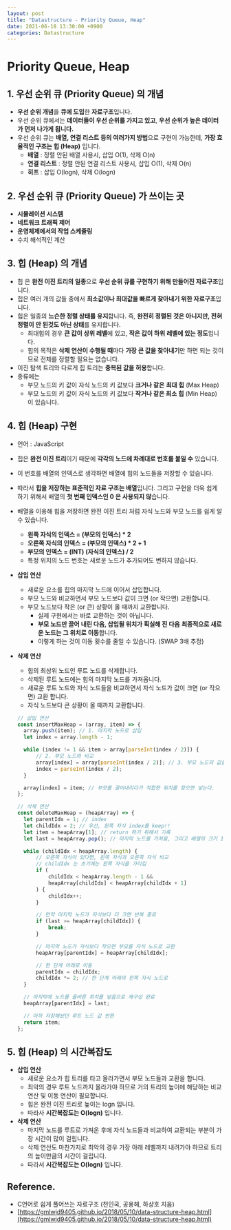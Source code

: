 ```yaml
---
layout: post
title: "Datastructure - Priority Queue, Heap"
date: 2021-06-18 13:30:00 +0900
categories: Datastructure
---
```


# Priority Queue, Heap

## 1. 우선 순위 큐 (Priority Queue) 의 개념

- **우선 순위 개념**을 **큐에 도입**한 **자료구조**입니다.
- 우선 순위 큐에서는 **데이터들이 우선 순위를 가지고 있고**, **우선 순위가 높은 데이터가 먼저 나가게 됩니다.**
- 우선 순위 큐는 **배열, 연결 리스트 등의 여러가지 방법**으로 구현이 가능한데, **가장 효율적인 구조는 힙 (Heap)** 입니다.
  - **배열** : 정렬 안된 배열 사용시, 삽입 O(1), 삭제 O(n)
  - **연결 리스트** : 정렬 안된 연결 리스트 사용시, 삽입 O(1), 삭제 O(n)
  - **히프** : 삽입 O(logn), 삭제 O(logn)

## 2. 우선 순위 큐 (Priority Queue) 가 쓰이는 곳

- **시뮬레이션 시스템**
- **네트워크 트래픽 제어**
- **운영체제에서의 작업 스케줄링**
- 수치 해석적인 계산

## 3. 힙 (Heap) 의 개념

- 힙 은 **완전 이진 트리의 일종**으로 **우선 순위 큐를 구현하기 위해 만들어진 자료구조**입니다.
- 힙은 여러 개의 값들 중에서 **최소값이나 최대값을 빠르게 찾아내기 위한 자료구조**입니다.
- 힙은 일종의 **느슨한 정렬 상태를 유지**합니다. 즉, **완전히 정렬된 것은 아니지만, 전혀 정렬이 안 된것도 아닌 상태**를 유지합니다.
  - 최대힙의 경우 **큰 값이 상위 레벨**에 있고, **작은 값이 하위 레벨에 있는 정도**입니다.
  - 힙의 목적은 **삭제 연산이 수행될 때**마다 **가장 큰 값을 찾아내기**만 하면 되는 것이므로 전체를 정렬할 필요는 없습니다.
- 이진 탐색 트리와 다르게 힙 트리는 **중복된 값을 허용**합니다.
- 종류에는
  - 부모 노드의 키 값이 자식 노드의 키 값보다 **크거나 같은** **최대 힙** (Max Heap)
  - 부모 노드의 키 값이 자식 노드의 키 값보다 **작거나 같은 최소 힙** (Min Heap) 이 있습니다.

## 4. 힙 (Heap) 구현

- 언어 : JavaScript
- 힙은 **완전 이진 트리**이기 때문에 **각각의 노드에 차례대로 번호를 붙일 수** 있습니다.
- 이 번호를 배열의 인덱스로 생각하면 배열에 힙의 노드들을 저장할 수 있습니다.
- 따라서 **힙을 저장하는 표준적인 자료 구조는 배열**입니다. 그리고 구현을 더욱 쉽게 하기 위해서 배열의 **첫 번째 인덱스인 0 은 사용되지 않**습니다.
- 배열을 이용해 힙을 저장하면 완전 이진 트리 처럼 자식 노드와 부모 노드를 쉽게 알 수 있습니다.
  - **왼쪽 자식의 인덱스 = (부모의 인덱스) \* 2**
  - **오른쪽 자식의 인덱스 = (부모의 인덱스) \* 2 + 1**
  - **부모의 인덱스 = (INT) (자식의 인덱스) / 2**
  - 특정 위치의 노드 번호는 새로운 노드가 추가되어도 변하지 않습니다.
- **삽입 연산**
  - 새로운 요소를 힙의 마지막 노드에 이어서 삽입합니다.
  - 부모 노드와 비교하면서 부모 노드보다 값이 크면 (or 작으면) 교환합니다.
  - 부모 노드보다 작은 (or 큰) 상황이 올 때까지 교환합니다.
    - 실제 구현에서는 바로 교환하는 것이 아닙니다.
    - **부모 노드만 끌어 내린 다음, 삽입될 위치가 획실해 진 다음** **최종적으로 새로운 노드는 그 위치로 이동**합니다.
    - 이렇게 하는 것이 이동 횟수를 줄일 수 있습니다. (SWAP 3배 추정)
- **삭제 연산**

  - 힙의 최상위 노드인 루트 노드를 삭제합니다.
  - 삭제된 루트 노드에는 힙의 마지막 노드를 가져옵니다.
  - 새로운 루트 노드와 자식 노드들을 비교하면서 자식 노드가 값이 크면 (or 작으면) 교환 합니다.
  - 자식 노드보다 큰 상황이 올 때까지 교환합니다.

  ```jsx
  // 삽입 연산
  const insertMaxHeap = (array, item) => {
  	array.push(item); // 1. 마지막 노드로 삽입
  	let index = array.length - 1;

  	while (index != 1 && item > array[parseInt(index / 2)]) {
  		// 2. 부모 노드와 비교
  		array[index] = array[parseInt(index / 2)]; // 3. 부모 노드의 값을 끌어내린다.
  		index = parseInt(index / 2);
  	}

  	array[index] = item; // 부모를 끌어내리다가 적합한 위치를 찾으면 넣는다.
  };

  // 삭제 연산
  const deleteMaxHeap = (heapArray) => {
  	let parentIdx = 1; // index
  	let childIdx = 2; // 우선, 왼쪽 자식 index를 keep!!
  	let item = heapArray[1]; // return 하기 위해서 기록
  	let last = heapArray.pop(); // 마지막 노드를 가져옴, 그리고 배열의 크기 1 줄임

  	while (childIdx < heapArray.length) {
  		// 오른쪽 자식이 있다면, 왼쪽 자식과 오른쪽 자식 비교
  		// childIdx 는 초기에는 왼쪽 자식을 가리킴
  		if (
  			childIdx < heapArray.length - 1 &&
  			heapArray[childIdx] < heapArray[childIdx + 1]
  		) {
  			childIdx++;
  		}

  		// 만약 마지막 노드가 자식보다 더 크면 반복 종료
  		if (last >= heapArray[childIdx]) {
  			break;
  		}

  		// 마지막 노드가 자식보다 작으면 부모를 자식 노드로 교환
  		heapArray[parentIdx] = heapArray[childIdx];

  		// 한 단계 아래로 이동
  		parentIdx = childIdx;
  		childIdx *= 2; // 한 단계 아래의 왼쪽 자식 노드로
  	}

  	// 마지막에 노드를 올바른 위치를 넣음으로 재구성 완료
  	heapArray[parentIdx] = last;

  	// 아까 저장해놨던 루트 노드 값 반환
  	return item;
  };
  ```

## 5. 힙 (Heap) 의 시간복잡도

- **삽입 연산**
  - 새로운 요소가 힙 트리를 타고 올라가면서 부모 노드들과 교환을 합니다.
  - 최악의 경우 루트 노드까지 올라가야 하므로 거의 트리의 높이에 해당하는 비교 연산 및 이동 연산이 필요합니다.
  - 힙은 완전 이진 트리로 높이는 logn 입니다.
  - 따라사 **시간복잡도는 O(logn)** 입니다.
- **삭제 연산**
  - 마지막 노드를 루트로 가져온 후에 자식 노드들과 비교하여 교환되는 부분이 가장 시간이 많이 걸립니다.
  - 삭제 연산도 마찬가지로 최악의 경우 가장 아래 레벨까지 내려가야 하므로 트리의 높이만큼의 시간이 걸립니다.
  - 따라서 **시간복잡도는 O(logn)** 입니다.

## Reference.

- C언어로 쉽게 풀어쓰는 자료구조 (천인국, 공용해, 하상호 지음)
- [https://gmlwjd9405.github.io/2018/05/10/data-structure-heap.html](https://gmlwjd9405.github.io/2018/05/10/data-structure-heap.html)
